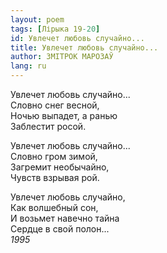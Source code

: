 ```yaml
---
layout: poem
tags: [Лірыка 19-20]
id: Увлечет любовь случайно...
title: Увлечет любовь случайно...
author: ЗМІТРОК МАРОЗАЎ
lang: ru
---
```



Увлечет любовь случайно...  
Словно снег весной,  
Ночью выпадет, а ранью  
Заблестит росой.  

Увлечет любовь случайно...  
Словно гром зимой,  
Загремит необычайно,  
Чувств взрывая рой.  

Увлечет любовь случайно,  
Как волшебный сон,  
И возьмет навечно тайна  
Сердце в свой полон...  
*1995*  
